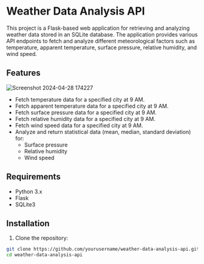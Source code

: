 # Weather Data Analysis API

This project is a Flask-based web application for retrieving and analyzing weather data stored in an SQLite database. The application provides various API endpoints to fetch and analyze different meteorological factors such as temperature, apparent temperature, surface pressure, relative humidity, and wind speed.

## Features
![Screenshot 2024-04-28 174227](https://github.com/lsvishaal/Weather-Analysis/assets/62366204/745d4042-36e6-4751-afb2-0549c54ce2b6)

- Fetch temperature data for a specified city at 9 AM.
- Fetch apparent temperature data for a specified city at 9 AM.
- Fetch surface pressure data for a specified city at 9 AM.
- Fetch relative humidity data for a specified city at 9 AM.
- Fetch wind speed data for a specified city at 9 AM.
- Analyze and return statistical data (mean, median, standard deviation) for:
  - Surface pressure
  - Relative humidity
  - Wind speed
 
  

## Requirements

- Python 3.x
- Flask
- SQLite3

## Installation

1. Clone the repository:

```bash
git clone https://github.com/yourusername/weather-data-analysis-api.git
cd weather-data-analysis-api



